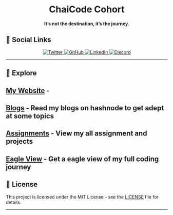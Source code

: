 <h1 align="center">ChaiCode Cohort</h1>

<p align="center">
  <b>It’s not the destination, it’s the journey.</b>
</p>

## 📌 Social Links

<p align="center">
  <a href="https://x.com/SV_Insights" target="_blank">
    <img src="https://img.shields.io/badge/Twitter-1DA1F2?style=for-the-badge&logo=twitter&logoColor=white" alt="Twitter"/>
  </a>
  <a href="https://github.com/TheAdroitDev" target="_blank">
    <img src="https://img.shields.io/badge/GitHub-000?style=for-the-badge&logo=github&logoColor=white" alt="GitHub"/>
  </a>
  <a href="https://www.linkedin.com/in/shivam-verma-079780312/" target="_blank">
    <img src="https://img.shields.io/badge/LinkedIn-0077B5?style=for-the-badge&logo=linkedin&logoColor=white" alt="LinkedIn"/>
  </a>
  <a href="https://discordapp.com/users/theadroitdev" target="_blank">
<img src="https://img.shields.io/badge/Discord-5865F2?style=for-the-badge&logo=discord&logoColor=white" alt="Discord"/>
  </a>
</p>



---

## 🚀 Explore
## [My Website](https://adroitdev.fun/) - 
## [Blogs](https://hashnode.com/@theadroitdev) - Read my blogs on hashnode to get adept at some topics
## [Assignments](https://theadroitdev.github.io/adroitdev.fun/) - View my all assignment and projects
## [Eagle View](https://github.com/theadroitdev/ChaiCode-Cohort) - Get a eagle view of my full coding journey 


## 📄 License

This project is licensed under the MIT License - see the [LICENSE](LICENSE) file for details.

---

